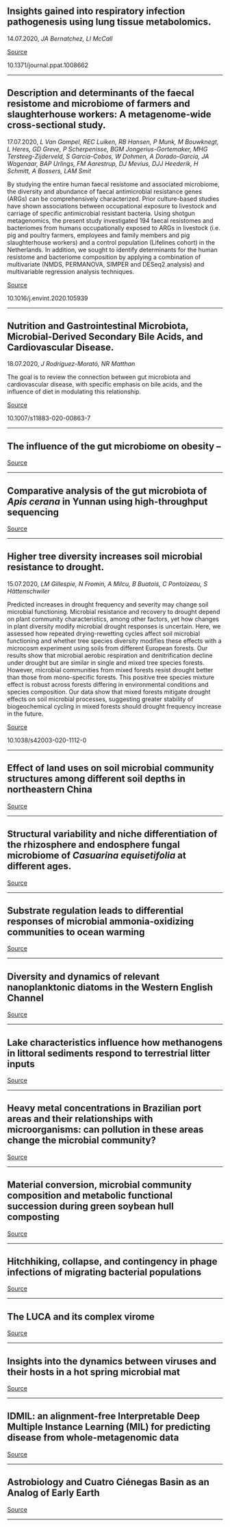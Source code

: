 ## Insights gained into respiratory infection pathogenesis using lung tissue metabolomics.
 14.07.2020, _JA Bernatchez, LI McCall_



[Source](https://doi.org/10.1371/journal.ppat.1008662)

10.1371/journal.ppat.1008662

---

## Description and determinants of the faecal resistome and microbiome of farmers and slaughterhouse workers: A metagenome-wide cross-sectional study.
 17.07.2020, _L Van Gompel, REC Luiken, RB Hansen, P Munk, M Bouwknegt, L Heres, GD Greve, P Scherpenisse, BGM Jongerius-Gortemaker, MHG Tersteeg-Zijderveld, S García-Cobos, W Dohmen, A Dorado-García, JA Wagenaar, BAP Urlings, FM Aarestrup, DJ Mevius, DJJ Heederik, H Schmitt, A Bossers, LAM Smit_


By studying the entire human faecal resistome and associated microbiome, the diversity and abundance of faecal antimicrobial resistance genes (ARGs) can be comprehensively characterized. Prior culture-based studies have shown associations between occupational exposure to livestock and carriage of specific antimicrobial resistant bacteria. Using shotgun metagenomics, the present study investigated 194 faecal resistomes and bacteriomes from humans occupationally exposed to ARGs in livestock (i.e. pig and poultry farmers, employees and family members and pig slaughterhouse workers) and a control population (Lifelines cohort) in the Netherlands. In addition, we sought to identify determinants for the human resistome and bacteriome composition by applying a combination of multivariate (NMDS, PERMANOVA, SIMPER and DESeq2 analysis) and multivariable regression analysis techniques.

[Source](https://doi.org/10.1016/j.envint.2020.105939)

10.1016/j.envint.2020.105939

---

## Nutrition and Gastrointestinal Microbiota, Microbial-Derived Secondary Bile Acids, and Cardiovascular Disease.
 18.07.2020, _J Rodríguez-Morató, NR Matthan_


The goal is to review the connection between gut microbiota and cardiovascular disease, with specific emphasis on bile acids, and the influence of diet in modulating this relationship.

[Source](https://journals.lww.com/jaanp/Fulltext/2020/07000/The_influence_of_the_gut_microbiome_on_obesity.5.aspx)

10.1007/s11883-020-00863-7

---

## The influence of the gut microbiome on obesity – 

[Source](https://journals.lww.com/jaanp/Fulltext/2020/07000/The_influence_of_the_gut_microbiome_on_obesity.5.aspx)

---

## Comparative analysis of the gut microbiota of <em>Apis cerana</em> in Yunnan using high-throughput sequencing

[Source](https://doi.org/10.1007/s00203-020-01974-0)

---

## Higher tree diversity increases soil microbial resistance to drought.
 15.07.2020, _LM Gillespie, N Fromin, A Milcu, B Buatois, C Pontoizeau, S Hättenschwiler_


Predicted increases in drought frequency and severity may change soil microbial functioning. Microbial resistance and recovery to drought depend on plant community characteristics, among other factors, yet how changes in plant diversity modify microbial drought responses is uncertain. Here, we assessed how repeated drying-rewetting cycles affect soil microbial functioning and whether tree species diversity modifies these effects with a microcosm experiment using soils from different European forests. Our results show that microbial aerobic respiration and denitrification decline under drought but are similar in single and mixed tree species forests. However, microbial communities from mixed forests resist drought better than those from mono-specific forests. This positive tree species mixture effect is robust across forests differing in environmental conditions and species composition. Our data show that mixed forests mitigate drought effects on soil microbial processes, suggesting greater stability of biogeochemical cycling in mixed forests should drought frequency increase in the future.

[Source](https://doi.org/10.1038/s42003-020-1112-0)

10.1038/s42003-020-1112-0

---

## Effect of land uses on soil microbial community structures among different soil depths in northeastern China

[Source](https://doi.org/10.1016/j.ejsobi.2020.103205)

---

## Structural variability and niche differentiation of the rhizosphere and endosphere fungal microbiome of <em>Casuarina equisetifolia</em> at different ages.

[Source](https://link.springer.com/article/10.1007/s42770-020-00337-7)

---

## Substrate regulation leads to differential responses of microbial ammonia-oxidizing communities to ocean warming

[Source](https://doi.org/10.1038/s41467-020-17366-3)

---

## Diversity and dynamics of relevant nanoplanktonic diatoms in the Western English Channel

[Source](https://doi.org/10.1038/s41396-020-0659-6)

---

## Lake characteristics influence how methanogens in littoral sediments respond to terrestrial litter inputs

[Source](https://doi.org/10.1038/s41396-020-0680-9)

---

## Heavy metal concentrations in Brazilian port areas and their relationships with microorganisms: can pollution in these areas change the microbial community?

[Source](https://doi.org/10.1007/s10661-020-08413-z)

---

## Material conversion, microbial community composition and metabolic functional succession during green soybean hull composting

[Source](https://doi.org/10.1016/j.biortech.2020.123823)

---

## Hitchhiking, collapse, and contingency in phage infections of migrating bacterial populations

[Source](https://doi.org/10.1038/s41396-020-0664-9)

---

## The LUCA and its complex virome

[Source](https://doi.org/10.1038/s41579-020-0408-x)

---

## Insights into the dynamics between viruses and their hosts in a hot spring microbial mat

[Source](https://doi.org/10.1038/s41396-020-0705-4)

---

## IDMIL: an alignment-free Interpretable Deep Multiple Instance Learning (MIL) for predicting disease from whole-metagenomic data

[Source](https://doi.org/10.1093/bioinformatics/btaa477)

---

## Astrobiology and Cuatro Ciénegas Basin as an Analog of Early Earth

[Source](https://doi.org/10.1007/978-3-030-46087-7_11)

---


